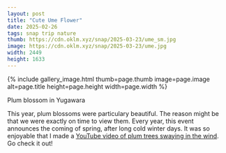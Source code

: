 ```yaml
---
layout: post
title: "Cute Ume Flower"
date: 2025-02-26
tags: snap trip nature
thumb: https://cdn.oklm.xyz/snap/2025-03-23/ume_sm.jpg
image: https://cdn.oklm.xyz/snap/2025-03-23/ume.jpg
width: 2449
height: 1633
---
```


{% include gallery_image.html thumb=page.thumb image=page.image alt=page.title height=page.height width=page.width %}

<p class="caption">Plum blossom in Yugawara</p>

This year, plum blossoms were particulary beautiful. The reason might be that we were exactly on time to view them. Every year, this event announces the coming of spring, after long cold winter days. It was so enjoyable that I made a [YouTube video of plum trees swaying in the wind](https://youtu.be/9_hufWZowcI). Go check it out!